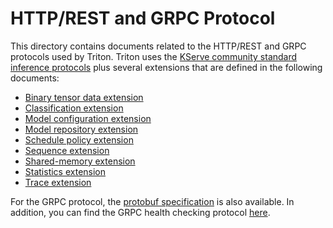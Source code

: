 <!--
# Copyright 2020-2023, NVIDIA CORPORATION & AFFILIATES. All rights reserved.
#
# Redistribution and use in source and binary forms, with or without
# modification, are permitted provided that the following conditions
# are met:
#  * Redistributions of source code must retain the above copyright
#    notice, this list of conditions and the following disclaimer.
#  * Redistributions in binary form must reproduce the above copyright
#    notice, this list of conditions and the following disclaimer in the
#    documentation and/or other materials provided with the distribution.
#  * Neither the name of NVIDIA CORPORATION nor the names of its
#    contributors may be used to endorse or promote products derived
#    from this software without specific prior written permission.
#
# THIS SOFTWARE IS PROVIDED BY THE COPYRIGHT HOLDERS ``AS IS'' AND ANY
# EXPRESS OR IMPLIED WARRANTIES, INCLUDING, BUT NOT LIMITED TO, THE
# IMPLIED WARRANTIES OF MERCHANTABILITY AND FITNESS FOR A PARTICULAR
# PURPOSE ARE DISCLAIMED.  IN NO EVENT SHALL THE COPYRIGHT OWNER OR
# CONTRIBUTORS BE LIABLE FOR ANY DIRECT, INDIRECT, INCIDENTAL, SPECIAL,
# EXEMPLARY, OR CONSEQUENTIAL DAMAGES (INCLUDING, BUT NOT LIMITED TO,
# PROCUREMENT OF SUBSTITUTE GOODS OR SERVICES; LOSS OF USE, DATA, OR
# PROFITS; OR BUSINESS INTERRUPTION) HOWEVER CAUSED AND ON ANY THEORY
# OF LIABILITY, WHETHER IN CONTRACT, STRICT LIABILITY, OR TORT
# (INCLUDING NEGLIGENCE OR OTHERWISE) ARISING IN ANY WAY OUT OF THE USE
# OF THIS SOFTWARE, EVEN IF ADVISED OF THE POSSIBILITY OF SUCH DAMAGE.
-->

# HTTP/REST and GRPC Protocol

This directory contains documents related to the HTTP/REST and GRPC
protocols used by Triton. Triton uses the [KServe community standard
inference
protocols](https://github.com/kserve/kserve/tree/master/docs/predict-api/v2)
plus several extensions that are defined in the following documents:

- [Binary tensor data extension](./extension_binary_data.md)
- [Classification extension](./extension_classification.md)
- [Model configuration extension](./extension_model_configuration.md)
- [Model repository extension](./extension_model_repository.md)
- [Schedule policy extension](./extension_schedule_policy.md)
- [Sequence extension](./extension_sequence.md)
- [Shared-memory extension](./extension_shared_memory.md)
- [Statistics extension](./extension_statistics.md)
- [Trace extension](./extension_trace.md)

For the GRPC protocol, the [protobuf
specification](https://github.com/triton-inference-server/common/blob/main/protobuf/grpc_service.proto)
is also available. In addition, you can find the GRPC health checking protocol
[here](https://github.com/triton-inference-server/common/blob/main/protobuf/health.proto).
